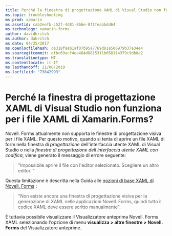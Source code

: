 ```yaml
---
title: Perché la finestra di progettazione XAML di Visual Studio non funziona per i file XAML di Xamarin.Forms?
ms.topic: troubleshooting
ms.prod: xamarin
ms.assetid: cab2eefb-c52f-4d81-866e-8f1feabbdd64
ms.technology: xamarin-forms
author: davidbritch
ms.author: dabritch
ms.date: 04/25/2017
ms.openlocfilehash: ce318faab1af07b95a7769d81a506979b37a34e4
ms.sourcegitcommit: efbc69acf4ea484d8815311b058114379c9db8a2
ms.translationtype: MT
ms.contentlocale: it-IT
ms.lasthandoff: 11/08/2019
ms.locfileid: "73842993"
---
```

# <a name="why-doesnt-the-visual-studio-xaml-designer-work-for-xamarinforms-xaml-files"></a>Perché la finestra di progettazione XAML di Visual Studio non funziona per i file XAML di Xamarin.Forms?

Novell. Forms attualmente non supporta le finestre di progettazione visiva per i file XAML. Per questo motivo, quando si tenta di aprire un file XAML di form nella finestra di *progettazione* dell'interfaccia utente XAML di Visual Studio o nella *finestra di progettazione dell'interfaccia utente XAML con codifica*, viene generato il messaggio di errore seguente:

> "Impossibile aprire il file con l'editor selezionato. Scegliere un altro editor. "

Questa limitazione è descritta nella Guida alle [nozioni di base XAML di Novell. Forms](~/xamarin-forms/xaml/xaml-basics/index.md) :

> "Non esiste ancora una finestra di progettazione visiva per la generazione di XAML nelle applicazioni Novell. Forms, quindi tutto il codice XAML deve essere scritto manualmente".

È tuttavia possibile visualizzare il Visualizzatore anteprima Novell. Forms XAML selezionando l'opzione di menu **visualizza > altre finestre > Novell. Forms** del Visualizzatore anteprime.
